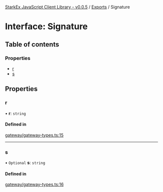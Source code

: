 [StarkEx JavaScript Client Library - v0.0.5](../README.md) / [Exports](../modules.md) / Signature

# Interface: Signature

## Table of contents

### Properties

- [r](Signature.md#r)
- [s](Signature.md#s)

## Properties

### r

• **r**: `string`

#### Defined in

[gateway/gateway-types.ts:15](https://github.com/starkware-libs/starkex-js/blob/6a1530f/src/lib/gateway/gateway-types.ts#L15)

---

### s

• `Optional` **s**: `string`

#### Defined in

[gateway/gateway-types.ts:16](https://github.com/starkware-libs/starkex-js/blob/6a1530f/src/lib/gateway/gateway-types.ts#L16)
